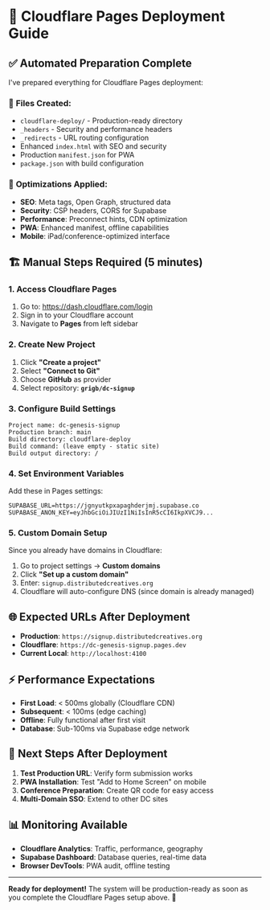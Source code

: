 # 🚀 Cloudflare Pages Deployment Guide

## ✅ Automated Preparation Complete

I've prepared everything for Cloudflare Pages deployment:

### 📁 **Files Created:**
- `cloudflare-deploy/` - Production-ready directory
- `_headers` - Security and performance headers
- `_redirects` - URL routing configuration  
- Enhanced `index.html` with SEO and security
- Production `manifest.json` for PWA
- `package.json` with build configuration

### 🔧 **Optimizations Applied:**
- **SEO**: Meta tags, Open Graph, structured data
- **Security**: CSP headers, CORS for Supabase
- **Performance**: Preconnect hints, CDN optimization
- **PWA**: Enhanced manifest, offline capabilities
- **Mobile**: iPad/conference-optimized interface

## 🏗️ Manual Steps Required (5 minutes)

### **1. Access Cloudflare Pages**
1. Go to: https://dash.cloudflare.com/login
2. Sign in to your Cloudflare account
3. Navigate to **Pages** from left sidebar

### **2. Create New Project**
1. Click **"Create a project"**
2. Select **"Connect to Git"**
3. Choose **GitHub** as provider
4. Select repository: **`grigb/dc-signup`**

### **3. Configure Build Settings**
```
Project name: dc-genesis-signup
Production branch: main
Build directory: cloudflare-deploy
Build command: (leave empty - static site)
Build output directory: / 
```

### **4. Set Environment Variables**
Add these in Pages settings:
```
SUPABASE_URL=https://jgnyutkpxapaghderjmj.supabase.co
SUPABASE_ANON_KEY=eyJhbGciOiJIUzI1NiIsInR5cCI6IkpXVCJ9...
```

### **5. Custom Domain Setup**
Since you already have domains in Cloudflare:

1. Go to project settings → **Custom domains**
2. Click **"Set up a custom domain"**
3. Enter: `signup.distributedcreatives.org`
4. Cloudflare will auto-configure DNS (since domain is already managed)

## 🌐 Expected URLs After Deployment

- **Production**: `https://signup.distributedcreatives.org`
- **Cloudflare**: `https://dc-genesis-signup.pages.dev`
- **Current Local**: `http://localhost:4100`

## ⚡ Performance Expectations

- **First Load**: < 500ms globally (Cloudflare CDN)
- **Subsequent**: < 100ms (edge caching)
- **Offline**: Fully functional after first visit
- **Database**: Sub-100ms via Supabase edge network

## 🔄 Next Steps After Deployment

1. **Test Production URL**: Verify form submission works
2. **PWA Installation**: Test "Add to Home Screen" on mobile
3. **Conference Preparation**: Create QR code for easy access
4. **Multi-Domain SSO**: Extend to other DC sites

## 📊 Monitoring Available

- **Cloudflare Analytics**: Traffic, performance, geography
- **Supabase Dashboard**: Database queries, real-time data
- **Browser DevTools**: PWA audit, offline testing

---

**Ready for deployment!** The system will be production-ready as soon as you complete the Cloudflare Pages setup above. 🎉